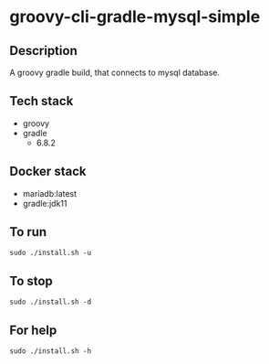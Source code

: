 # groovy-cli-gradle-mysql-simple

## Description
A groovy gradle build, that connects to mysql database.

## Tech stack
- groovy
- gradle
  - 6.8.2

## Docker stack
- mariadb:latest
- gradle:jdk11

## To run
`sudo ./install.sh -u`

## To stop
`sudo ./install.sh -d`

## For help
`sudo ./install.sh -h`
